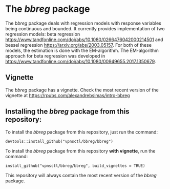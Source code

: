 # The *bbreg* package

The *bbreg* package deals with regression models with response variables being continuous
and bounded. It currently provides implementation of two regression models: beta
regression <https://www.tandfonline.com/doi/abs/10.1080/0266476042000214501> and bessel regression <https://arxiv.org/abs/2003.05157>. For both of these models, the estimation is 
done with the EM-algorithm. The EM-algorithm approach for beta regression
was developed in <https://www.tandfonline.com/doi/abs/10.1080/00949655.2017.1350679>.

## Vignette

The *bbreg* package has a vignette. Check the most recent version of the vignette at <https://rpubs.com/alexandrebsimas/intro-bbreg>

## Installing the *bbreg* package from this repository:

To install the *bbreg* package from this repository, just run the command:

```{r}
devtools::install_github("vpnsctl/bbreg/bbreg")
```

To install the *bbreg* package from this repository **with vignette**, run the command:
```{r}
install_github("vpnsctl/bbreg/bbreg", build_vignettes = TRUE)
```

This repository will always contain the most recent version of the *bbreg* package.
